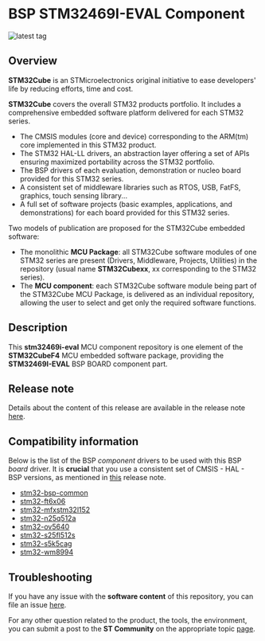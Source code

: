 # BSP STM32469I-EVAL Component

![latest tag](https://img.shields.io/github/v/tag/STMicroelectronics/stm32469i-eval.svg?color=brightgreen)

## Overview

**STM32Cube** is an STMicroelectronics original initiative to ease developers' life by reducing efforts, time and cost.

**STM32Cube** covers the overall STM32 products portfolio. It includes a comprehensive embedded software platform delivered for each STM32 series.
   * The CMSIS modules (core and device) corresponding to the ARM(tm) core implemented in this STM32 product.
   * The STM32 HAL-LL drivers, an abstraction layer offering a set of APIs ensuring maximized portability across the STM32 portfolio.
   * The BSP drivers of each evaluation, demonstration or nucleo board provided for this STM32 series.
   * A consistent set of middleware libraries such as RTOS, USB, FatFS, graphics, touch sensing library...
   * A full set of software projects (basic examples, applications, and demonstrations) for each board provided for this STM32 series.

Two models of publication are proposed for the STM32Cube embedded software:
   * The monolithic **MCU Package**: all STM32Cube software modules of one STM32 series are present (Drivers, Middleware, Projects, Utilities) in the repository (usual name **STM32Cubexx**, xx corresponding to the STM32 series).
   * The **MCU component**: each STM32Cube software module being part of the STM32Cube MCU Package, is delivered as an individual repository, allowing the user to select and get only the required software functions.

## Description

This **stm32469i-eval** MCU component repository is one element of the **STM32CubeF4** MCU embedded software package, providing the **STM32469I-EVAL** BSP BOARD component part.

## Release note

Details about the content of this release are available in the release note [here](https://htmlpreview.github.io/?https://github.com/STMicroelectronics/stm32469i-eval/blob/main/Release_Notes.html).

## Compatibility information

Below is the list of the BSP *component* drivers to be used with this BSP *board* driver. It is **crucial** that you use a consistent set of CMSIS - HAL - BSP versions, as mentioned in [this](https://htmlpreview.github.io/?https://github.com/STMicroelectronics/STM32CubeF4/blob/master/Release_Notes.html) release note.

* [stm32-bsp-common](https://github.com/STMicroelectronics/stm32-bsp-common)
* [stm32-ft6x06](https://github.com/STMicroelectronics/stm32-ft6x06)
* [stm32-mfxstm32l152](https://github.com/STMicroelectronics/stm32-mfxstm32l152)
* [stm32-n25q512a](https://github.com/STMicroelectronics/stm32-n25q512a)
* [stm32-ov5640](https://github.com/STMicroelectronics/stm32-ov5640)
* [stm32-s25fl512s](https://github.com/STMicroelectronics/stm32-s25fl512s)
* [stm32-s5k5cag](https://github.com/STMicroelectronics/stm32-s5k5cag)
* [stm32-wm8994](https://github.com/STMicroelectronics/stm32-wm8994)

## Troubleshooting

If you have any issue with the **software content** of this repository, you can file an issue [here](https://github.com/STMicroelectronics/stm32469i-eval/issues/new/choose).

For any other question related to the product, the tools, the environment, you can submit a post to the **ST Community** on the appropriate topic [page](https://community.st.com/s/topiccatalog).
